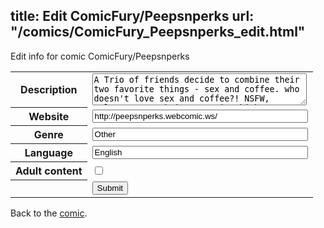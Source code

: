 title: Edit ComicFury/Peepsnperks
url: "/comics/ComicFury_Peepsnperks_edit.html"
---
Edit info for comic ComicFury/Peepsnperks

<form name="comic" action="http://gaepostmail.appspot.com/comic/" method="post">
<table class="comicinfo">
<tr>
<th>Description</th><td><textarea name="description" cols="40" rows="3">A Trio of friends decide to combine their two favorite things - sex and coffee. who doesn't love sex and coffee?! NSFW, unless you work in porn, in which case, call me!</textarea></td>
</tr>
<tr>
<th>Website</th><td><input type="text" name="url" value="http://peepsnperks.webcomic.ws/" size="40"/></td>
</tr>
<tr>
<th>Genre</th><td><input type="text" name="genre" value="Other" size="40"/></td>
</tr>
<tr>
<th>Language</th><td><input type="text" name="language" value="English" size="40"/></td>
</tr>
<tr>
<th>Adult content</th><td><input type="checkbox" name="adult" value="adult" /></td>
</tr>
<tr>
<th></th><td>
<input type="hidden" name="comic" value="ComicFury_Peepsnperks" />
<input type="submit" name="submit" value="Submit" />
</td>
</tr>
</table>
</form>

Back to the [comic](ComicFury_Peepsnperks.html).
